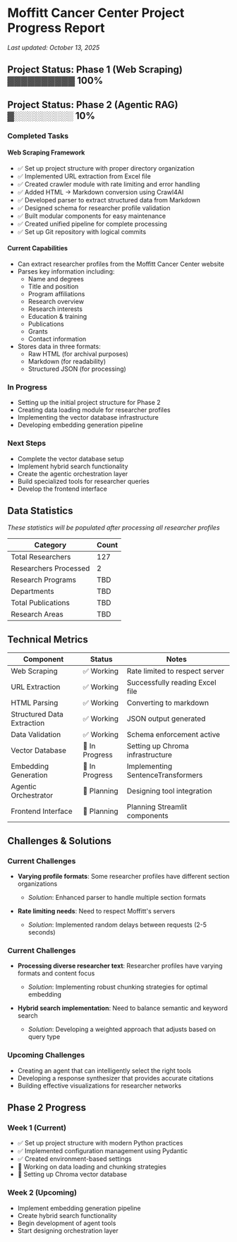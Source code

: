 # Moffitt Cancer Center Project Progress Report

*Last updated: October 13, 2025*

## Project Status: Phase 1 (Web Scraping) ▓▓▓▓▓▓▓▓▓▓ 100%
## Project Status: Phase 2 (Agentic RAG) ▓░░░░░░░░░ 10%

### Completed Tasks

#### Web Scraping Framework
- ✅ Set up project structure with proper directory organization
- ✅ Implemented URL extraction from Excel file
- ✅ Created crawler module with rate limiting and error handling
- ✅ Added HTML → Markdown conversion using Crawl4AI
- ✅ Developed parser to extract structured data from Markdown
- ✅ Designed schema for researcher profile validation
- ✅ Built modular components for easy maintenance
- ✅ Created unified pipeline for complete processing
- ✅ Set up Git repository with logical commits

#### Current Capabilities
- Can extract researcher profiles from the Moffitt Cancer Center website
- Parses key information including:
  - Name and degrees
  - Title and position
  - Program affiliations
  - Research overview
  - Research interests
  - Education & training
  - Publications
  - Grants
  - Contact information
- Stores data in three formats:
  - Raw HTML (for archival purposes)
  - Markdown (for readability)
  - Structured JSON (for processing)

### In Progress

- Setting up the initial project structure for Phase 2
- Creating data loading module for researcher profiles
- Implementing the vector database infrastructure
- Developing embedding generation pipeline

### Next Steps

- Complete the vector database setup
- Implement hybrid search functionality
- Create the agentic orchestration layer
- Build specialized tools for researcher queries
- Develop the frontend interface

## Data Statistics

*These statistics will be populated after processing all researcher profiles*

| Category | Count |
|----------|-------|
| Total Researchers | 127 |
| Researchers Processed | 2 |
| Research Programs | TBD |
| Departments | TBD |
| Total Publications | TBD |
| Research Areas | TBD |

## Technical Metrics

| Component | Status | Notes |
|-----------|--------|-------|
| Web Scraping | ✅ Working | Rate limited to respect server |
| URL Extraction | ✅ Working | Successfully reading Excel file |
| HTML Parsing | ✅ Working | Converting to markdown |
| Structured Data Extraction | ✅ Working | JSON output generated |
| Data Validation | ✅ Working | Schema enforcement active |
| Vector Database | 🔄 In Progress | Setting up Chroma infrastructure |
| Embedding Generation | 🔄 In Progress | Implementing SentenceTransformers |
| Agentic Orchestrator | 🔄 Planning | Designing tool integration |
| Frontend Interface | 🔄 Planning | Planning Streamlit components |

## Challenges & Solutions

### Current Challenges
- **Varying profile formats**: Some researcher profiles have different section organizations
  - *Solution*: Enhanced parser to handle multiple section formats

- **Rate limiting needs**: Need to respect Moffitt's servers
  - *Solution*: Implemented random delays between requests (2-5 seconds)

### Current Challenges
- **Processing diverse researcher text**: Researcher profiles have varying formats and content focus
  - *Solution*: Implementing robust chunking strategies for optimal embedding

- **Hybrid search implementation**: Need to balance semantic and keyword search
  - *Solution*: Developing a weighted approach that adjusts based on query type

### Upcoming Challenges
- Creating an agent that can intelligently select the right tools
- Developing a response synthesizer that provides accurate citations
- Building effective visualizations for researcher networks

## Phase 2 Progress

### Week 1 (Current)
- ✅ Set up project structure with modern Python practices
- ✅ Implemented configuration management using Pydantic
- ✅ Created environment-based settings
- 🔄 Working on data loading and chunking strategies
- 🔄 Setting up Chroma vector database

### Week 2 (Upcoming)
- Implement embedding generation pipeline
- Create hybrid search functionality
- Begin development of agent tools
- Start designing orchestration layer